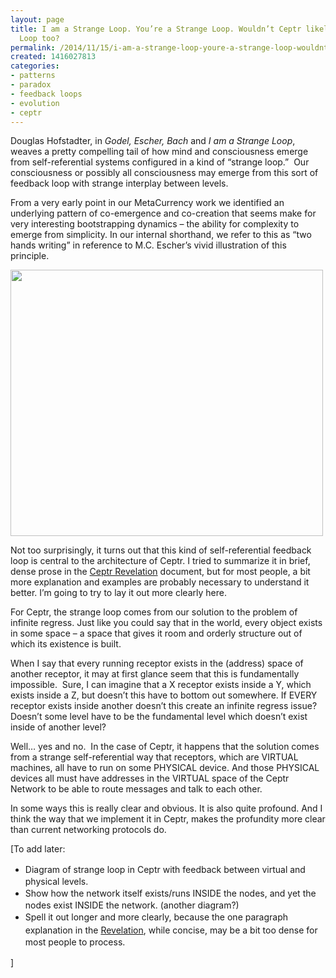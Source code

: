 ```yaml
---
layout: page
title: I am a Strange Loop. You’re a Strange Loop. Wouldn’t Ceptr likely be Strange
  Loop too?
permalink: /2014/11/15/i-am-a-strange-loop-youre-a-strange-loop-wouldnt-ceptr-likely-be-strange-loop-too
created: 1416027813
categories:
- patterns
- paradox
- feedback loops
- evolution
- ceptr
---
```

<p>Douglas Hofstadter, in <em>Godel, Escher, Bach</em> and <em>I am a Strange Loop</em>, weaves a pretty compelling tail of how mind and consciousness emerge from self-referential systems configured in a kind of “strange loop.”&nbsp; Our consciousness or possibly all consciousness may emerge from this sort of feedback loop with strange interplay between levels.</p><p>From a very early point in our MetaCurrency work we identified an underlying pattern of co-emergence and co-creation that seems make for very interesting bootstrapping dynamics – the ability for complexity to emerge from simplicity. In our internal shorthand, we refer to this as “two hands writing” in reference to M.C. Escher’s vivid illustration of this principle.</p><p><img alt="" src="http://ceptr.wagn.org/files/Escher_Hands-large-6314.jpg" style="width: 500px; height: 426px;"></p><p><!--break--></p><p>Not too surprisingly, it turns out that this kind of self-referential feedback loop is central to the architecture of Ceptr. I tried to summarize it in brief, dense prose in the <a href="https://docs.google.com/document/d/1Line362Wm0zMOZcEZMqPYfHqNS4XIVyVsP7SS_4jE2o/edit#heading=h.ee3qi5eixr98">Ceptr Revelation</a> document, but for most people, a bit more explanation and examples are probably necessary to understand it better. I’m going to try to lay it out more clearly here.</p><p>For Ceptr, the strange loop comes from our solution to the problem of infinite regress. Just like you could say that in the world, every object exists in some space – a space that gives it room and orderly structure out of which its existence is built.</p><p>When I say that every running receptor exists in the (address) space of another receptor, it may at first glance seem that this is fundamentally impossible.&nbsp; Sure, I can imagine that a X receptor exists inside a Y, which exists inside a Z, but doesn’t this have to bottom out somewhere. If EVERY receptor exists inside another doesn’t this create an infinite regress issue? Doesn’t some level have to be the fundamental level which doesn’t exist inside of another level?</p><p>Well… yes and no.&nbsp; In the case of Ceptr, it happens that the solution comes from a strange self-referential way that receptors, which are VIRTUAL machines, all have to run on some PHYSICAL device. And those PHYSICAL devices all must have addresses in the VIRTUAL space of the Ceptr Network to be able to route messages and talk to each other.</p><p>In some ways this is really clear and obvious. It is also quite profound. And I think the way that we implement it in Ceptr, makes the profundity more clear than current networking protocols do.</p><p>[To add later:</p><ul><li><span style="line-height: 1.5;">Diagram of strange loop in Ceptr with feedback between virtual and physical levels.</span></li><li><span style="line-height: 1.5;">Show how the network itself exists/runs INSIDE the nodes, and yet the nodes exist INSIDE the network. (another diagram?)</span></li><li><span style="line-height: 1.5;">Spell it out longer and more clearly, because the one paragraph explanation in the <a href="https://docs.google.com/document/d/1Line362Wm0zMOZcEZMqPYfHqNS4XIVyVsP7SS_4jE2o/edit#heading=h.ee3qi5eixr98">Revelation</a>, while concise, may be a bit too dense for most people to process.</span></li></ul><p><span style="line-height: 1.5;">]</span></p>
